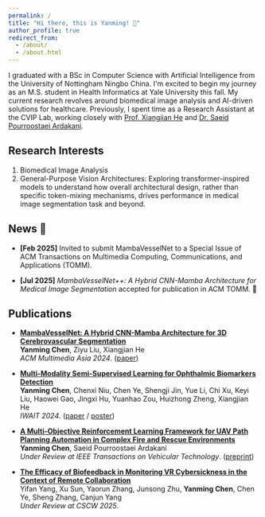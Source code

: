 ```yaml
---
permalink: /
title: "Hi there, this is Yanming! 👋"
author_profile: true
redirect_from: 
  - /about/
  - /about.html
---
```


I graduated with a BSc in Computer Science with Artificial Intelligence from the University of Nottingham Ningbo China. I'm excited to begin my journey as an M.S. student in Health Informatics at Yale University this fall. My current research revolves around biomedical image analysis and AI-driven solutions for healthcare. Previously, I spent time as a Research Assistant at the CVIP Lab, working closely with [Prof. Xiangjian He](https://scholar.google.com.au/citations?user=BiBXGfIAAAAJ&hl=en) and [Dr. Saeid Pourroostaei Ardakani](https://scholar.google.com/citations?user=3OeHr8gAAAAJ&hl=en).

## **Research Interests**
1. Biomedical Image Analysis
2. General-Purpose Vision Architectures: Exploring transformer-inspired models to understand how overall architectural design, rather than specific token-mixing mechanisms, drives performance in medical image segmentation task and beyond.  

## **News** 📢

- **[Feb 2025]** Invited to submit MambaVesselNet to a Special Issue of ACM Transactions on Multimedia Computing, Communications, and Applications (TOMM).

- **[Jul 2025]** *MambaVesselNet++: A Hybrid CNN-Mamba Architecture for Medical Image Segmentation* accepted for publication in ACM TOMM. 🎉  


<!-- - **[Jul 2025]** Received a minor revision decision for MambaVesselNet++ from ACM Transactions on Multimedia Computing, Communications, and Applications (TOMM). -->


## **Publications**

- [**MambaVesselNet: A Hybrid CNN-Mamba Architecture for 3D Cerebrovascular Segmentation**](/publication/2024-12-3-mamba-vesselnet)  
  **Yanming Chen**, Ziyu Liu, Xiangjian He  
  *ACM Multimedia Asia 2024*. ([paper](files/MambaVesselNet.pdf))  

- [**Multi-Modality Semi-Supervised Learning for Ophthalmic Biomarkers Detection**](/publication/2024-01-10-multimodality-learning)  
  **Yanming Chen**, Chenxi Niu, Chen Ye, Shengji Jin, Yue Li, Chi Xu, Keyi Liu, Haowei Gao, Jingxi Hu, Yuanhao Zou, Huizhong Zheng, Xiangjian He  
  *IWAIT 2024*. ([paper](files/IWAIT_Paper.pdf) / [poster](files/IWAIT_Poster.pdf))  

- [**A Multi-Objective Reinforcement Learning Framework for UAV Path Planning Automation in Complex Fire and Rescue Environments**](/publication/2024-01-20-uav-path-planning)  
  **Yanming Chen**, Saeid Pourroostaei Ardakani  
  *Under Review at IEEE Transactions on Vehicular Technology*. ([preprint](files/FAR-UAV-2024.pdf))  

- [**The Efficacy of Biofeedback in Monitoring VR Cybersickness in the Context of Remote Collaboration**](/publication/2024-01-30-vr-cybersickness)  
  Yifan Yang, Xu Sun, Yaorun Zhang, Junsong Zhu, **Yanming Chen**, Chen Ye, Sheng Zhang, Canjun Yang  
  *Under Review at CSCW 2025*.  
